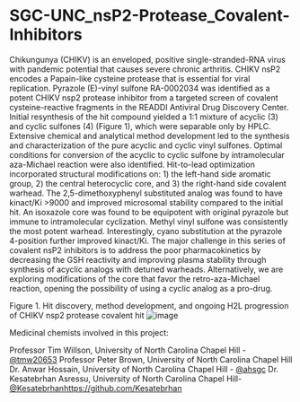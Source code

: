 # SGC-UNC_nsP2-Protease_Covalent-Inhibitors

Chikungunya (CHIKV) is an enveloped, positive single-stranded-RNA virus with pandemic potential that causes severe chronic arthritis. CHIKV nsP2 encodes a Papain-like cysteine protease that is essential for viral replication. Pyrazole (E)-vinyl sulfone RA-0002034 was identified as a potent CHIKV nsp2 protease inhibitor from a targeted screen of covalent cysteine-reactive fragments in the READDI Antiviral Drug Discovery Center. Initial resynthesis of the hit compound yielded a 1:1 mixture of acyclic (3) and cyclic sulfones (4) (Figure 1), which were separable only by HPLC. Extensive chemical and analytical method development led to the synthesis and characterization of the pure acyclic and cyclic vinyl sulfones. Optimal conditions for conversion of the acyclic to cyclic sulfone by intramolecular aza-Michael reaction were also identified. Hit-to-lead optimization incorporated structural modifications on: 1) the left-hand side aromatic group, 2) the central heterocyclic core, and 3) the right-hand side covalent warhead. The 2,5-dimethoxyphenyl substituted analog was found to have kinact/Ki >9000 and improved microsomal stability compared to the initial hit. An isoxazole core was found to be equipotent with original pyrazole but immune to intramolecular cyclization. Methyl vinyl sulfone was consistently the most potent warhead. Interestingly, cyano substitution at the pyrazole 4-position further improved kinact/Ki. The major challenge in this series of covalent nsP2 inhibitors is to address the poor pharmacokinetics by decreasing the GSH reactivity and improving plasma stability through synthesis of acyclic analogs with detuned warheads. Alternatively, we are exploring modifications of the core that favor the retro-aza-Michael reaction, opening the possibility of using a cyclic analog as a pro-drug.

Figure 1. Hit discovery, method development, and ongoing H2L progression of CHIKV nsp2 protease covalent hit
![image](https://github.com/StructuralGenomicsConsortium/SGC-UNC_nsP2-Protease_Covalent-Inhibitors/assets/162926266/39f019a0-31a1-433d-8387-76d0cf37e708)

Medicinal chemists involved in this project:

Professor Tim Willson, University of North Carolina Chapel Hill - [@tmw20653](https://github.com/tmw20653)
Professor Peter Brown, University of North Carolina Chapel Hill
Dr. Anwar Hossain, University of North Carolina Chapel Hill - [@ahsgc](https://github.com/ahsgc)
Dr. Kesatebrhan Asressu, University of North Carolina Chapel Hill- [@Kesatebrhan](https://github.com/Kesatebrhan)https://github.com/Kesatebrhan

